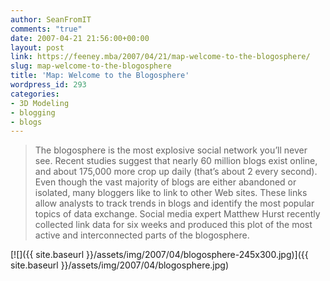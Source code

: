 ```yaml
---
author: SeanFromIT
comments: "true"
date: 2007-04-21 21:56:00+00:00
layout: post
link: https://feeney.mba/2007/04/21/map-welcome-to-the-blogosphere/
slug: map-welcome-to-the-blogosphere
title: 'Map: Welcome to the Blogosphere'
wordpress_id: 293
categories:
- 3D Modeling
- blogging
- blogs
---
```


<blockquote>The blogosphere is the most explosive social network you’ll never see. Recent studies suggest that nearly 60 million blogs exist online, and about 175,000 more crop up daily (that’s about 2 every second). Even though the vast majority of blogs are either abandoned or isolated, many bloggers like to link to other Web sites. These links allow analysts to track trends in blogs and identify the most popular topics of data exchange. Social media expert Matthew Hurst recently collected link data for six weeks and produced this plot of the most active and interconnected parts of the blogosphere.</blockquote>

  
[![]({{ site.baseurl }}/assets/img/2007/04/blogosphere-245x300.jpg)]({{ site.baseurl }}/assets/img/2007/04/blogosphere.jpg)
